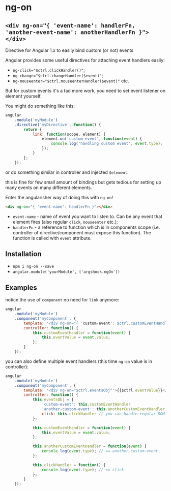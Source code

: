 # ng-on

## `<div ng-on="{ 'event-name': handlerFn, 'another-event-name': anotherHandlerFn }"></div>`

Directive for Angular 1.x to easily bind custom (or not) events

Angular provides some useful directives for attaching event handlers easily:

* `ng-click="$ctrl.clickHandler()"`;
* `ng-change="$ctrl.changeHandler($event)"`;
* `ng-mouseenter="$ctrl.mouseenterHandler($event)"` etc.

But for custom events it's a tad more work, you need to set event listener on element yourself.

You might do something like this:

```js
angular
    .module('myModule')
    .directive('myDirective', function() {
        return {
            link: function(scope, element) {
                element.on('custom-event', function(event) {
                    console.log('handling custom event', event.type);
                });
            }
        };
    });
```

or do something similar in controller and injected `$element`.

this is fine for few small amount of bindings but gets tedious for setting up many events on many different elements.

Enter the angularisher way of doing this with `ng-on`!

```html
<div ng-on="{ 'event-name': handlerFn }"></div>
```

* `event-name` - name of event you want to listen to. Can be any event that element fires (also regular `click`, `mouseenter` etc.);
* `handlerFn` - a reference to function which is in components scope (i.e. controller of directive/component must expose this function). The function is called with `event` attribute.


## Installation

* `npm i ng-on --save`
* `angular.module('yourModule', ['argshook.ngOn'])`


## Examples


notice the use of `component` no need for `link` anymore:

```js
angular
    .module('myModule')
    .component('myComponent', {
        template: '<div ng-on="{ 'custom-event': $ctrl.customEventHandler }"'>{{$ctrl.eventValue}}</div>,
        controller: function() {
            this.customEventHandler = function(event) {
                this.eventValue = event.value;
            };
        }
    });
```

you can also define multiple event handlers (this time `ng-on` value is in controller):

```js
angular
    .module('myModule')
    .component('myComponent', {
        template: '<div ng-on="$ctrl.eventsObj"'>{{$ctrl.eventValue}}</div>,
        controller: function() {
            this.eventsObj = {
                'custom-event': this.customEventHandler
                'another-custom-event': this.anotherCustomEventHandler,
                click: this.clickHandler // you can handle regular DOM events too
            };

            this.customEventHandler = function(event) {
                this.eventValue = event.value;
            };

            this.anotherCustomEventHandler = function(event) {
                console.log(event.type); // <= another-custom-event
            };

            this.clickHandler = function() {
                console.log(event.type); // <= click
            };
        }
    });
```

